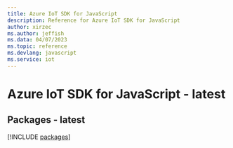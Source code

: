 ```yaml
---
title: Azure IoT SDK for JavaScript
description: Reference for Azure IoT SDK for JavaScript
author: xirzec
ms.author: jeffish
ms.data: 04/07/2023
ms.topic: reference
ms.devlang: javascript
ms.service: iot
---
```

# Azure IoT SDK for JavaScript - latest
## Packages - latest
[!INCLUDE [packages](iot-index.md)]